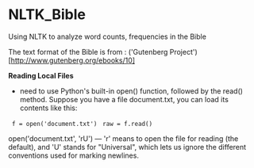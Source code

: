# NLTK_Bible
Using NLTK to analyze word counts, frequencies in the Bible

The text format of the Bible is from : ('Gutenberg Project')[http://www.gutenberg.org/ebooks/10]

**Reading Local Files**
- need to use Python's built-in open() function, 
followed by the read() method. Suppose you have a file document.txt, 
you can load its contents like this:

<code> f = open('document.txt')</code>
<code> raw = f.read() </code>

open('document.txt', 'rU') — 'r' means to open the file for reading (the default), and 'U' stands for "Universal", 
which lets us ignore the different conventions used for marking newlines.
